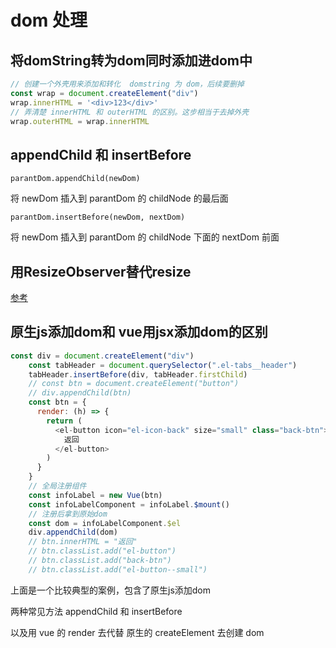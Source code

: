 # dom 处理
## 将domString转为dom同时添加进dom中
```js
// 创建一个外壳用来添加和转化  domstring 为 dom，后续要删掉
const wrap = document.createElement("div")
wrap.innerHTML = '<div>123</div>'
// 弄清楚 innerHTML 和 outerHTML 的区别。这步相当于去掉外壳
wrap.outerHTML = wrap.innerHTML
```

## appendChild 和 insertBefore
`parantDom.appendChild(newDom)`

将 newDom 插入到 parantDom 的 childNode 的最后面

`parantDom.insertBefore(newDom, nextDom)`

将 newDom 插入到 parantDom 的 childNode 下面的 nextDom 前面

## 用ResizeObserver替代resize
[参考](https://blog.csdn.net/qq_32615575/article/details/122607120)

## 原生js添加dom和 vue用jsx添加dom的区别
```js
const div = document.createElement("div")
    const tabHeader = document.querySelector(".el-tabs__header")
    tabHeader.insertBefore(div, tabHeader.firstChild)
    // const btn = document.createElement("button")
    // div.appendChild(btn)
    const btn = {
      render: (h) => {
        return (
          <el-button icon="el-icon-back" size="small" class="back-btn">
            返回
          </el-button>
        )
      }
    }
    // 全局注册组件
    const infoLabel = new Vue(btn)
    const infoLabelComponent = infoLabel.$mount()
    // 注册后拿到原始dom
    const dom = infoLabelComponent.$el
    div.appendChild(dom)
    // btn.innerHTML = "返回"
    // btn.classList.add("el-button")
    // btn.classList.add("back-btn")
    // btn.classList.add("el-button--small")
```
上面是一个比较典型的案例，包含了原生js添加dom

两种常见方法 appendChild 和 insertBefore

以及用 vue 的 render 去代替 原生的 createElement 去创建 dom